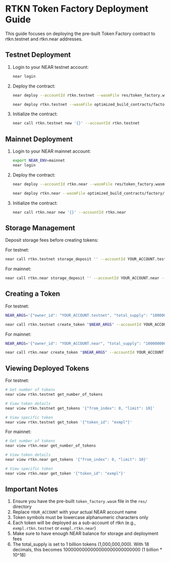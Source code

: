 # RTKN Token Factory Deployment Guide

This guide focuses on deploying the pre-built Token Factory contract to rtkn.testnet and rtkn.near addresses.

## Testnet Deployment

1. Login to your NEAR testnet account:
   ```bash
   near login
   ```

2. Deploy the contract:
   ```bash
   near deploy --accountId rtkn.testnet --wasmFile res/token_factory.wasm

   near deploy rtkn.testnet --wasmFile optimized_build_contracts/factory/res/token_factory.wasm
   ```

3. Initialize the contract:
   ```bash
   near call rtkn.testnet new '{}' --accountId rtkn.testnet
   ```

## Mainnet Deployment

1. Login to your NEAR mainnet account:
   ```bash
   export NEAR_ENV=mainnet
   near login
   ```

2. Deploy the contract:
   ```bash
   near deploy --accountId rtkn.near --wasmFile res/token_factory.wasm

   near deploy rtkn.near --wasmFile optimized_build_contracts/factory/res/token_factory.wasm
   ```

3. Initialize the contract:
   ```bash
   near call rtkn.near new '{}' --accountId rtkn.near
   ```

## Storage Management

Deposit storage fees before creating tokens:

For testnet:
```bash
near call rtkn.testnet storage_deposit '' --accountId YOUR_ACCOUNT.testnet --amount 1
```

For mainnet:
```bash
near call rtkn.near storage_deposit '' --accountId YOUR_ACCOUNT.near --amount 1
```

## Creating a Token

For testnet:
```bash
NEAR_ARGS='{"owner_id": "YOUR_ACCOUNT.testnet", "total_supply": "1000000000000000000000000000", "metadata": { "spec": "ft-1.0.0", "name": "Example Token", "symbol": "EXMPL", "icon": null, "reference": null, "reference_hash": null, "decimals": 18 }}'

near call rtkn.testnet create_token "$NEAR_ARGS" --accountId YOUR_ACCOUNT.testnet
```

For mainnet:
```bash
NEAR_ARGS='{"owner_id": "YOUR_ACCOUNT.near", "total_supply": "1000000000000000000000000000", "metadata": { "spec": "ft-1.0.0", "name": "Example Token", "symbol": "EXMPL", "icon": null, "reference": null, "reference_hash": null, "decimals": 18 }}'

near call rtkn.near create_token "$NEAR_ARGS" --accountId YOUR_ACCOUNT.near
```

## Viewing Deployed Tokens

For testnet:
```bash
# Get number of tokens
near view rtkn.testnet get_number_of_tokens

# View token details
near view rtkn.testnet get_tokens '{"from_index": 0, "limit": 10}'

# View specific token
near view rtkn.testnet get_token '{"token_id": "exmpl"}'
```

For mainnet:
```bash
# Get number of tokens
near view rtkn.near get_number_of_tokens

# View token details
near view rtkn.near get_tokens '{"from_index": 0, "limit": 10}'

# View specific token
near view rtkn.near get_token '{"token_id": "exmpl"}'
```

## Important Notes

1. Ensure you have the pre-built `token_factory.wasm` file in the `res/` directory
2. Replace `YOUR_ACCOUNT` with your actual NEAR account name
3. Token symbols must be lowercase alphanumeric characters only
4. Each token will be deployed as a sub-account of rtkn (e.g., `exmpl.rtkn.testnet` or `exmpl.rtkn.near`)
5. Make sure to have enough NEAR balance for storage and deployment fees
6. The total_supply is set to 1 billion tokens (1,000,000,000). With 18 decimals, this becomes 1000000000000000000000000000 (1 billion * 10^18)